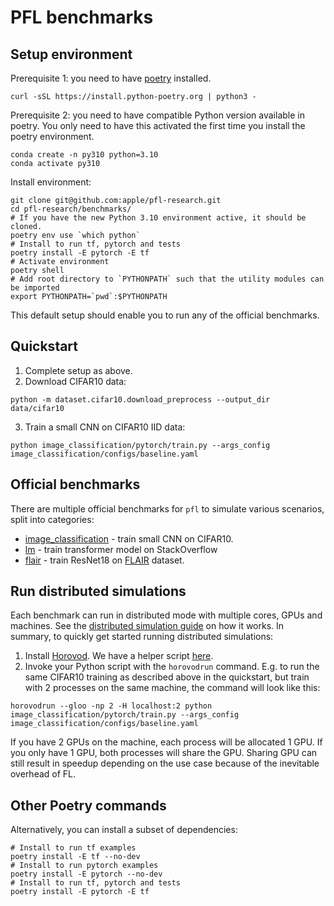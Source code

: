 # PFL benchmarks

## Setup environment

Prerequisite 1: you need to have [poetry](https://python-poetry.org/docs/#installation) installed.
```
curl -sSL https://install.python-poetry.org | python3 -
```

Prerequisite 2: you need to have compatible Python version available in poetry.
You only need to have this activated the first time you install the poetry environment.
```
conda create -n py310 python=3.10
conda activate py310
```

Install environment:

```
git clone git@github.com:apple/pfl-research.git
cd pfl-research/benchmarks/
# If you have the new Python 3.10 environment active, it should be cloned.
poetry env use `which python`
# Install to run tf, pytorch and tests
poetry install -E pytorch -E tf
# Activate environment
poetry shell
# Add root directory to `PYTHONPATH` such that the utility modules can be imported
export PYTHONPATH=`pwd`:$PYTHONPATH
```

This default setup should enable you to run any of the official benchmarks.

## Quickstart

1. Complete setup as above.
2. Download CIFAR10 data:
```
python -m dataset.cifar10.download_preprocess --output_dir data/cifar10
```
3. Train a small CNN on CIFAR10 IID data:
```
python image_classification/pytorch/train.py --args_config image_classification/configs/baseline.yaml
```

## Official benchmarks

There are multiple official benchmarks for `pfl` to simulate various scenarios, split into categories:
* [image_classification](./image_classification) - train small CNN on CIFAR10.
* [lm](./lm) - train transformer model on StackOverflow
* [flair](./flair) - train ResNet18 on [FLAIR](https://proceedings.neurips.cc/paper_files/paper/2022/file/f64e55d03e2fe61aa4114e49cb654acb-Paper-Datasets_and_Benchmarks.pdf) dataset.

## Run distributed simulations

Each benchmark can run in distributed mode with multiple cores, GPUs and machines.
See the [distributed simulation guide](https://apple.github.io/pfl-research/guides/simulation_distributed.html) on how it works.
In summary, to quickly get started running distributed simulations:
1. Install [Horovod](https://horovod.readthedocs.io/en/stable/install_include.html). We have a helper script [here](https://github.com/apple/pfl-research/blob/main/build_scripts/install_horovod.sh).
2. Invoke your Python script with the `horovodrun` command. E.g. to run the same CIFAR10 training as described above in the quickstart, but train with 2 processes on the same machine, the command will look like this:
```
horovodrun --gloo -np 2 -H localhost:2 python image_classification/pytorch/train.py --args_config image_classification/configs/baseline.yaml
```
If you have 2 GPUs on the machine, each process will be allocated 1 GPU. If you only have 1 GPU, both processes will share the GPU. Sharing GPU can still result in speedup depending on the use case because of the inevitable overhead of FL.

## Other Poetry commands

Alternatively, you can install a subset of dependencies:

```
# Install to run tf examples
poetry install -E tf --no-dev
# Install to run pytorch examples
poetry install -E pytorch --no-dev
# Install to run tf, pytorch and tests
poetry install -E pytorch -E tf
```
